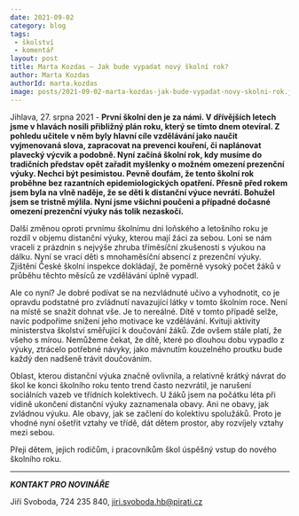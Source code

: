 ```yaml
---
date: 2021-09-02
category: blog
tags:
 - školství
 - komentář
layout: post
title: Marta Kozdas – Jak bude vypadat nový školní rok?
author: Marta Kozdas
authorId: marta.kozdas
image: posts/2021-09-02-marta-kozdas-jak-bude-vypadat-novy-skolni-rok.jpg
---
```


Jihlava, 27. srpna 2021 - **První školní den je za námi. V dřívějších letech jsme v hlavách nosili přibližný plán roku, který se tímto dnem otevíral. Z pohledu učitele v něm byly hlavní cíle vzdělávání jako naučit vyjmenovaná slova, zapracovat na prevenci kouření, či naplánovat plavecký výcvik a podobně. Nyní začíná školní rok, kdy musíme do tradičních představ opět zařadit myšlenky o možném omezení prezenční výuky. Nechci být pesimistou. Pevně doufám, že tento školní rok proběhne bez razantních epidemiologických opatření. Přesně před rokem jsem byla na vlně naděje, že se děti k distanční výuce nevrátí. Bohužel jsem se tristně mýlila. Nyní jsme všichni poučeni a případné dočasné omezení prezenční výuky nás tolik nezaskočí.**

Další změnou oproti prvnímu školnímu dni loňského a letošního roku je rozdíl v objemu distanční výuky, kterou mají žáci za sebou. Loni se nám vraceli z prázdnin s nejvýše zhruba tříměsíční zkušeností s výukou na dálku. Nyní se vrací děti s mnohaměsíční absencí z prezenční výuky. Zjištění České školní inspekce dokládají, že poměrně vysoký počet žáků v průběhu těchto měsíců ze vzdělávání úplně vypadl. 

Ale co nyní? Je dobré podívat se na nezvládnuté učivo a vyhodnotit, co je opravdu podstatné pro zvládnutí navazující látky v tomto školním roce. Není na místě se snažit dohnat vše. Je to nereálné. Dítě v tomto případě selže, navíc podpoříme snížení jeho motivace ke vzdělávání. Kvituji aktivity ministerstva školství směřující k doučování žáků. Zde ovšem stále platí, že všeho s mírou. Nemůžeme čekat, že dítě, které po dlouhou dobu vypadlo z výuky, ztrácelo potřebné návyky, jako mávnutím kouzelného proutku bude každý den nadšeně trávit doučováním. 

Oblast, kterou distanční výuka značně ovlivnila, a relativně krátký návrat do škol ke konci školního roku tento trend často nezvrátil, je narušení sociálních vazeb ve třídních kolektivech. U žáků jsem na počátku léta při vidině ukončení distanční výuky zaznamenala obavy. Ani ne obavy, jak zvládnou výuku. Ale obavy, jak se začlení do kolektivu spolužáků. Proto je vhodné nyní ošetřit vztahy ve třídě, dát dětem prostor, aby rozvíjely vztahy mezi sebou.

Přeji dětem, jejich rodičům, i pracovníkům škol úspěšný vstup do nového školního roku.

---

***KONTAKT PRO NOVINÁŘE*** 

Jiří Svoboda, 724 235 840, <jiri.svoboda.hb@pirati.cz>
